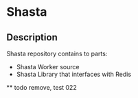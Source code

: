 # Shasta

## Description
Shasta repository contains to parts:
- Shasta Worker source
- Shasta Library that interfaces with Redis

** todo remove, test 022
